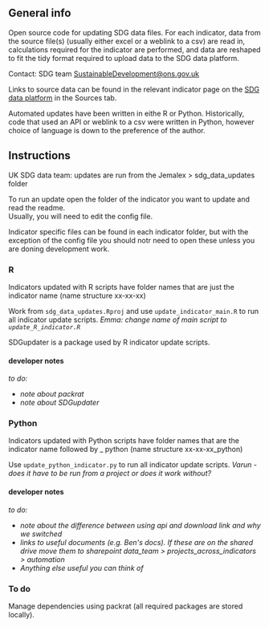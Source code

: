 ## General info ##
Open source code for updating SDG data files. For each indicator, data from the source file(s) (usually either excel or a weblink to a csv) are read in, calculations required for the indicator are performed, and data are reshaped to fit the tidy format required to upload data to the SDG data platform.

Contact: SDG team
SustainableDevelopment@ons.gov.uk

Links to source data can be found in the relevant indicator page on the [SDG data platform](https://sdgdata.gov.uk/) in the Sources tab.
  
Automated updates have been written in eithe R or Python. Historically, code that used an API or weblink to a csv were written in Python,
however choice of language is down to the preference of the author.
  
## Instructions ##
UK SDG data team: updates are run from the Jemalex > sdg_data_updates folder
  
To run an update open the folder of the indicator you want to update and read the readme.  
Usually, you will need to edit the config file.

Indicator specific files can be found in each indicator folder, 
but with the exception of the config file you should notr need to open these unless you are doning development work. 

### R ###
Indicators updated with R scripts have folder names that are just the indicator name (name structure xx-xx-xx)

Work from `sdg_data_updates.Rproj` and use `update_indicator_main.R` to run all indicator update scripts. *Emma: change name of main script to `update_R_indicator.R`*

SDGupdater is a package used by R indicator update scripts. 

#### developer notes ####
*to do:* 
- *note about packrat*
- *note about SDGupdater*

### Python ###
Indicators updated with Python scripts have folder names that are the indicator name followed by _ python (name structure xx-xx-xx_python)

Use `update_python_indicator.py` to run all indicator update scripts. *Varun - does it have to be run from a project or does it work without?*

#### developer notes ####
*to do:*
- *note about the difference between using api and download link and why we switched*
- *links to useful documents (e.g. Ben's docs). If these are on the shared drive move them to sharepoint data_team > projects_across_indicators > automation*
- *Anything else useful you can think of*


### To do ### 
Manage dependencies using packrat (all required packages are stored locally). 
